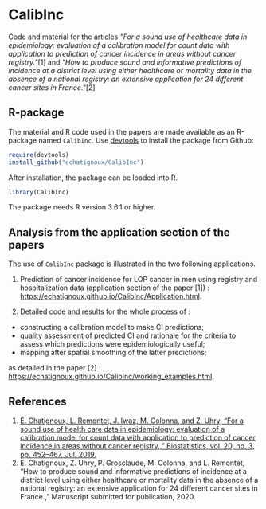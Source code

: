 CalibInc
========

Code and material for the articles *"For a sound use of healthcare
data in epidemiology: evaluation of a calibration model for count data with
application to prediction of cancer incidence in areas without cancer
registry."*[1] and *"How to produce sound and informative predictions of incidence at a district level using either healthcare or mortality data in the absence of a national registry: an extensive application for 24 different cancer sites in France."*[2]

R-package
---------

The material and R code used in the papers are made available as an R-package named `CalibInc`. Use [devtools](https://github.com/hadley/devtools) to install the package from Github:

``` r
require(devtools)
install_github("echatignoux/CalibInc")
```

After installation, the package can be loaded into R.

``` r
library(CalibInc)
```

The package needs R version 3.6.1 or higher.

Analysis from the application section of the papers
--------------------------------------------------

The use of `CalibInc` package is illustrated in the two following applications. 

1. Prediction of cancer incidence for LOP cancer in men using registry and
hospitalization data (application section of the paper [1]) : <https://echatignoux.github.io/CalibInc/Application.html>.

2. Detailed code and results for the whole process of :

* constructing a calibration model to make CI predictions; 
* quality assessment of predicted CI and rationale for the criteria to assess which predictions were epidemiologically useful; 
* mapping after spatial smoothing of the latter predictions;

as detailed in the paper [2] : <https://echatignoux.github.io/CalibInc/working_examples.html>.


References
----------
1. [É. Chatignoux, L. Remontet, J. Iwaz, M. Colonna, and Z. Uhry, “For a sound use of health care data in epidemiology: evaluation of a calibration model for count data with application to prediction of cancer incidence in areas without cancer registry.,” Biostatistics, vol. 20, no. 3, pp. 452–467, Jul. 2019.](https://academic.oup.com/biostatistics/advance-article/doi/10.1093/biostatistics/kxy012/4956170)
2. E. Chatignoux, Z. Uhry, P. Grosclaude, M. Colonna, and L. Remontet, “How to produce sound and informative predictions of incidence at a district level using either healthcare or mortality data in the absence of a national registry: an extensive application for 24 different cancer sites in France.,” Manuscript submitted 
     for publication, 2020.


